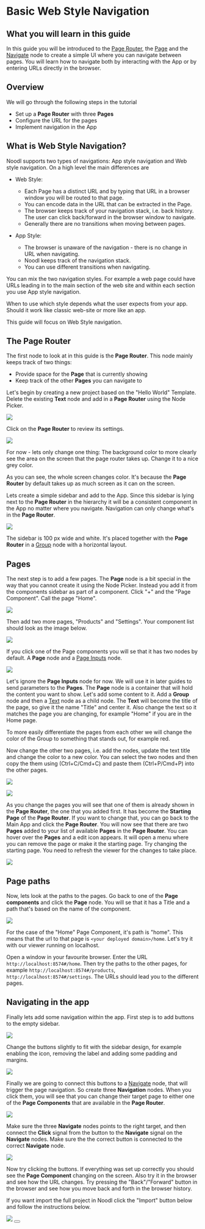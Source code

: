 # Basic Web Style Navigation

## What you will learn in this guide

In this guide you will be introduced to the [Page Router](/nodes/navigation/page-router/), the [Page](/nodes/navigation/page/) and the [Navigate](/nodes/navigation/navigate/) node to create a simple UI where you can navigate between pages. You will learn how to navigate both by interacting with the App or by entering URLs directly in the browser.

## Overview

We will go through the following steps in the tutorial

-   Set up a **Page Router** with three **Pages**
-   Configure the URL for the pages
-   Implement navigation in the App

## What is Web Style Navigation?

Noodl supports two types of navigations: App style navigation and Web style navigation. On a high level the main differences are

-   Web Style:

    -   Each Page has a distinct URL and by typing that URL in a browser window you will be routed to that page.
    -   You can encode data in the URL that can be extracted in the Page.
    -   The browser keeps track of your navigation stack, i.e. back history. The user can click back/forward in the browser window to navigate.
    -   Generally there are no transitions when moving between pages.

-   App Style:
    -   The browser is unaware of the navigation - there is no change in URL when navigating.
    -   Noodl keeps track of the navigation stack.
    -   You can use different transitions when navigating.

You can mix the two navigation styles. For example a web page could have URLs leading in to the main section of the web site and within each section you use App style navigation.

When to use which style depends what the user expects from your app. Should it work like classic web-site or more like an app.

This guide will focus on Web Style navigation.

## The Page Router

The first node to look at in this guide is the **Page Router**. This node mainly keeps track of two things:

-   Provide space for the **Page** that is currently showing
-   Keep track of the other **Pages** you can navigate to

Let's begin by creating a new project based on the "Hello World" Template. Delete the existing **Text** node and add in a **Page Router** using the Node Picker.

<div class="ndl-image-with-background">

![](./page-router-1.png)

</div>

Click on the **Page Router** to review its settings.

<div class="ndl-image-with-background">

![](./page-router-2.png)

</div>

For now - lets only change one thing: The background color to more clearly see the area on the screen that the page router takes up. Change it to a nice grey color.

As you can see, the whole screen changes color. It's because the **Page Router** by default takes up as much screen as it can on the screen.

Lets create a simple sidebar and add to the App. Since this sidebar is lying next to the **Page Router** in the hierarchy it will be a consistent component in the App no matter where you navigate. Navigation can only change what's in the **Page Router**.

<div class="ndl-image-with-background l">

![](./ui-1.png)

</div>

The sidebar is 100 px wide and white. It's placed together with the **Page Router** in a [Group](/nodes/ui-elements/group/) node with a horizontal layout.

## Pages

The next step is to add a few pages. The **Page** node is a bit special in the way that you cannot create it using the Node Picker. Instead you add it from the components sidebar as part of a component. Click "+" and the "Page Component". Call the page "Home".

<div class="ndl-image-with-background l">

![](./add-page-component.png)

</div>

Then add two more pages, "Products" and "Settings". Your component list should look as the image below.

<div class="ndl-image-with-background">

![](./components.png)

</div>

If you click one of the Page components you will se that it has two nodes by default. A **Page** node and a [Page Inputs](/nodes/navigation/page-inputs/) node.

<div class="ndl-image-with-background">

![](./page-1.png)

</div>

Let's ignore the **Page Inputs** node for now. We will use it in later guides to send parameters to the **Pages**.
The **Page** node is a container that will hold the content you want to show. Let's add some content to it.
Add a **Group** node and then a [Text](/nodes/ui-elements/text/) node as a child node. The **Text** will become the title of the page, so give it the name "Title" and center it. Also change the text so it matches the page you are changing, for example "Home" if you are in the Home page.

To more easily differentiate the pages from each other we will change the color of the Group to something that stands out, for example red.

Now change the other two pages, i.e. add the nodes, update the text title and change the color to a new color. You can select the two nodes and then copy the them using (Ctrl+C/Cmd+C) and paste them (Ctrl+P/Cmd+P) into the other pages.

<div class="ndl-image-with-background">

![](./page-2.png)

</div>

<div class="ndl-image-with-background l">

![](./screen.png)

</div>

As you change the pages you will see that one of them is already shown in the **Page Router**, the one that you added first. It has become the **Starting Page** of the **Page Router**. If you want to change that, you can go back to the Main App and click the **Page Router**. You will now see that there are two **Pages** added to your list of available **Pages** in the **Page Router**. You can hover over the **Pages** and a edit icon appears. It will open a menu where you can remove the page or make it the starting page. Try changing the starting page. You need to refresh the viewer for the changes to take place.

<div class="ndl-image-with-background">

![](./page-router-3.png)

</div>

## Page paths

Now, lets look at the paths to the pages. Go back to one of the **Page components** and click the **Page** node. You will se that it has a Title and a path that's based on the name of the component.

<div class="ndl-image-with-background">

![](./page-props.png)

</div>

For the case of the "Home" Page Component, it's path is "home". This means that the url to that page is `<your deployed domain>/home`. Let's try it with our viewer running on localhost.

Open a window in your favourite browser. Enter the URL `http://localhost:8574#/home`. Then try the paths to the other pages, for example `http://localhost:8574#/products`, `http://localhost:8574#/settings`. The URLs should lead you to the different pages.

## Navigating in the app

Finally lets add some navigation within the app. First step is to add buttons to the empty sidebar.

<div class="ndl-image-with-background">

![](./sidebar-1.png)

</div>

Change the buttons slightly to fit with the sidebar design, for example enabling the icon, removing the label and adding some padding and margins.

<div class="ndl-image-with-background l">

![](./ui-2.png)

</div>

Finally we are going to connect this buttons to a [Navigate](/nodes/navigation/navigate/) node, that will trigger the page navigation. So create three **Navigation** nodes. When you click them, you will see that you can change their target page to either one of the **Page Components** that are available in the **Page Router**.

<div class="ndl-image-with-background l">

![](./navigate-1.png)

</div>

Make sure the three **Navigate** nodes points to the right target, and then connect the **Click** signal from the button to the **Navigate** signal on the **Navigate** nodes. Make sure the the correct button is connected to the correct **Navigate** node.

<div class="ndl-image-with-background l">

![](./signal-1.png)

</div>

Now try clicking the buttons. If everything was set up correctly you should see the **Page Component** changing on the screen. Also try it in the browser and see how the URL changes. Try pressing the "Back"/"Forward" button in the browser and see how you move back and forth in the browser history.

If you want import the full project in Noodl click the "Import" button below and follow the instructions below.

<div class="ndl-image-with-background l">
    <img src="guides/navigation/web-navigation/basic-navigation/final.gif" class="ndl-image large"></img>
<button class="ndl-import-button" onClick='importIntoNoodl("guides/navigation/web-navigation/basic-navigation/basic-navigation.zip",{name:"Basic Navigation",thumb:"guides/navigation/web-navigation/basic-navigation/ui-2.png"})'></button>
</div>
